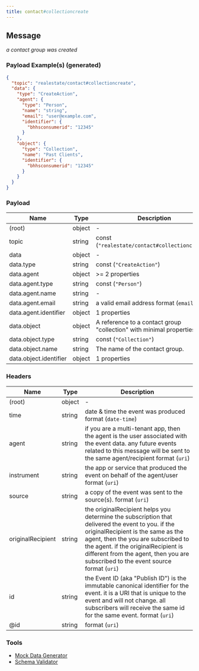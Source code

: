 ```yaml
---
title: contact#collectioncreate
---
```

## Message

*a contact group was created*

### Payload Example(s) (generated)

```json
{
  "topic": "realestate/contact#collectioncreate",
  "data": {
    "type": "CreateAction",
    "agent": {
      "type": "Person",
      "name": "string",
      "email": "user@example.com",
      "identifier": {
        "bhhsconsumerid": "12345"
      }
    },
    "object": {
      "type": "Collection",
      "name": "Past Clients",
      "identifier": {
        "bhhsconsumerid": "12345"
      }
    }
  }
}
```



### Payload

| Name | Type | Description |
|---|---|---|
| (root) | object | - |
| topic | string | const (`"realestate/contact#collectioncreate"`)  |
| data | object | - |
| data.type | string | const (`"CreateAction"`)  |
| data.agent | object |  >= 2 properties |
| data.agent.type | string | const (`"Person"`)  |
| data.agent.name | string | - |
| data.agent.email | string | a valid email address format (`email`) |
| data.agent.identifier | object |  1 properties |
| data.object | object | A reference to a contact group "collection" with minimal properties. |
| data.object.type | string | const (`"Collection"`)  |
| data.object.name | string | The name of the contact group. |
| data.object.identifier | object |  1 properties |

### Headers

| Name | Type | Description |
|---|---|---|
| (root) | object | - |
| time | string | date & time the event was produced format (`date-time`) |
| agent | string | if you are a multi-tenant app, then the agent is the user associated with the event data. any future events related to this message will be sent to the same agent/recipient format (`uri`) |
| instrument | string | the app or service that produced the event on behalf of the agent/user format (`uri`) |
| source | string | a copy of the event was sent to the source(s). format (`uri`) |
| originalRecipient | string | the originalRecipient helps you determine the subscription that delivered the event to you. if the originalRecipient is the same as the agent, then the you are subscribed to the agent. if the originalRecipient is different from the agent, then you are subscribed to the event source format (`uri`) |
| id | string | the Event ID (aka "Publish ID") is the immutable canonical identifier for the event. it is a URI that is unique to the event and will not change. all subscribers will receive the same id for the same event. format (`uri`) |
| @id | string |  format (`uri`) |

### Tools

* [Mock Data Generator](/tools/mock-data-generator)
* [Schema Validator](/tools/validate)


